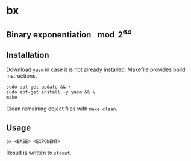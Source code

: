 # bx
## Binary exponentiation $\mod  2^{64}$


## Installation
Download `yasm` in case it is not already installed. Makefile provides build instructions.
```
sudo apt-get update && \
sudo apt-get install -y yasm && \
make
```

Clean remaining object files with `make clean`.

## Usage
```
bx <BASE> <EXPONENT>
```
Result is written to `stdout`.
